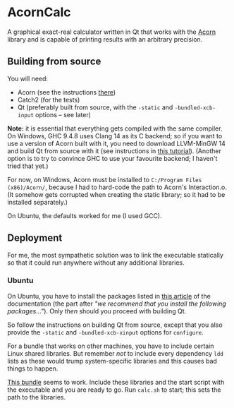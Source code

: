 # AcornCalc

A graphical exact-real calculator written in Qt
that works with the [Acorn](https://github.com/viktorcsimma/acorn) library
and is capable of printing results with an arbitrary precision.

## Building from source

You will need:
- Acorn (see the instructions [there](https://github.com/viktorcsimma/acorn))
- Catch2 (for the tests)
- Qt (preferably built from source, with the `-static` and `-bundled-xcb-input` options – see later)

**Note:** it is essential that everything gets compiled with the same compiler.
On Windows, GHC 9.4.8 uses Clang 14 as its C backend;
so if you want to use a version of Acorn built with it,
you need to download LLVM-MinGW 14 and build Qt from source with it
(see instructions in [this tutorial](https://doc.qt.io/qt-6/windows-building.html)).
(Another option is to try to convince GHC to use your favourite backend;
I haven't tried that yet.)

For now, on Windows, Acorn must be installed to
`C:/Program Files (x86)/Acorn/`,
because I had to hard-code the path to Acorn's Interaction.o.
(It somehow gets corrupted when creating the static library;
so it had to be installed separately.)

On Ubuntu, the defaults worked for me
(I used GCC).

## Deployment

For me, the most sympathetic solution was to link the executable statically
so that it could run anywhere without any additional libraries.

### Ubuntu

On Ubuntu, you have to install the packages listed
in [this article](https://doc.qt.io/qt-6/linux-requirements.html)
of the documentation
(the part after _"we recommend that you install the following packages..."_).
Only _then_ should you proceed with building Qt.

So follow the instructions on building Qt from source,
except that you also provide the `-static` and `-bundled-xcb-xinput` options
for `configure`.

For a bundle that works on other machines,
you have to include certain Linux shared libraries.
But remember _not_ to include every dependency `ldd` lists
as these would trump system-specific libraries
and this causes bad things to happen.

[This bundle](http://csimmaviktor.web.elte.hu/calc.zip)
seems to work.
Include these libraries and the start script with the executable
and you are ready to go.
Run `calc.sh` to start; this sets the path to the libraries.

